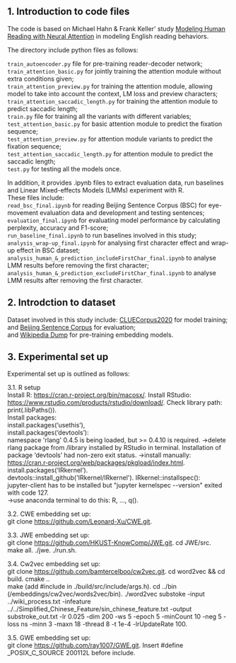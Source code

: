 ## 1. Introduction to code files
The code is based on Michael Hahn & Frank Keller' study [Modeling Human Reading with Neural Attention](https://arxiv.org/abs/1608.05604) in modeling English reading behaviors. 

The directory include python files as follows:  

```train_autoencoder.py``` file for pre-training reader-decoder network;  
```train_attention_basic.py``` for jointly training the attention module without extra conditions given;  
```train_attention_preview.py``` for training the attention module, allowing model to take into account the context, LM loss and preview characters;  
```train_attention_saccadic_length.py``` for training the attention module to predict saccadic length;  
```train.py``` file for training all the variants with different variables;  
```test_attention_basic.py``` for basic attention module to predict the fixation sequence;  
```test_attention_preview.py``` for attention module variants to predict the fixation sequence;  
```test_attention_saccadic_length.py``` for attention module to predict the saccadic length;  
```test.py``` for testing all the models once.  

In addition, it provides .ipynb files to extract evaluation data, run baselines and Linear Mixed-effects Models (LMMs) experiment with R.  
These files include:  
```read_bsc_final.ipynb``` for reading Beijing Sentence Corpus (BSC) for eye-movement evaluation data and development and testing sentences;  
```evaluation_final.ipynb``` for evaluating model performance by calculating perplexity, accuracy and F1-score;  
```run_baseline_final.ipynb``` to run baselines involved in this study;  
```analysis_wrap-up_final.ipynb``` for analysing first character effect and wrap-up effect in BSC dataset;  
```analysis_human_&_prediction_includeFirstChar_final.ipynb``` to analyse LMM results before removing the first character;  
```analysis_human_&_prediction_excludeFirstChar_final.ipynb``` to analyse LMM results after removing the first character.  

## 2. Introdction to dataset
Dataset involved in this study include:
[CLUECorpus2020](https://github.com/CLUEbenchmark/CLUECorpus2020) for model training;   
and [Beijing Sentence Corpus](https://osf.io/vr3k8) for evaluation;   
and [Wikipedia Dump](http://download.wikipedia.com/zhwiki) for pre-training embedding models.


## 3. Experimental set up
Experimental set up is outlined as follows:

3.1. R setup  
Install R: https://cran.r-project.org/bin/macosx/. 
Install RStudio: https://www.rstudio.com/products/rstudio/download/. 
Check library path: print(.libPaths()).   
Install packages:   
install.packages(‘usethis’),   
install.packages(‘devtools’):   
namespace 'rlang' 0.4.5 is being loaded, but >= 0.4.10 is required. 
->delete rlang package from /library installed by RStudio in terminal. 
Installation of package ‘devtools’ had non-zero exit status. 
->install manually: https://cran.r-project.org/web/packages/pkgload/index.html. 
install.packages(‘IRkernel’).   
devtools::install_github('IRkernel/IRkernel'). 
IRkernel::installspec():  
jupyter-client has to be installed but "jupyter kernelspec --version" exited with code 127.  
->use anaconda terminal to do this: R, ..., q(). 


3.2. CWE embedding set up:  
git clone https://github.com/Leonard-Xu/CWE.git. 

3.3. JWE embedding set up:  
git clone https://github.com/HKUST-KnowComp/JWE.git. 
cd JWE/src.  
make all. 
./jwe. 
./run.sh. 

3.4. Cw2vec embedding set up:  
git clone https://github.com/bamtercelboo/cw2vec.git. 
cd word2vec && cd build. 
cmake ..  
make (add #include <stdexcept> in ./build/src/include/args.h). 
cd ../bin (/embeddings/cw2vec/words2vec/bin). 
./word2vec substoke -input ../wiki_process.txt -infeature ../../Simplified_Chinese_Feature/sin_chinese_feature.txt -output substroke_out.txt -lr 0.025 -dim 200 -ws 5 -epoch 5 -minCount 10 -neg 5 -loss ns -minn 3 -maxn 18 -thread 8 -t 1e-4 -lrUpdateRate 100. 

3.5. GWE embedding set up:  
git clone https://github.com/ray1007/GWE.git. 
Insert #define _POSIX_C_SOURCE 200112L before include. 
  

